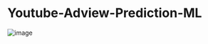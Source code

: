 # Youtube-Adview-Prediction-ML

![image](https://user-images.githubusercontent.com/93007427/156730717-96ed4a00-afed-4078-8583-d014e07a2038.png)

